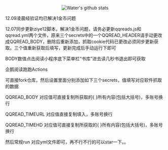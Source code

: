 <p align="center"><img alt="Water's github stats" src="https://github-readme-stats.vercel.app/api?username=Water008&show_icons=true&hide_border=true" /></p>

12.09凌晨经验证均已解决1金币问题

12.07同步更新ziye12脚本，解决1金币问题，请务必更新qqreads.js和qqread.yml两个文件，原来三个secrets中的一个QQREAD_HEADER请手动更改成QQREAD_BODY，删除后重新添加，抓取cookie代码已更改必须同步更新获取。三个值重新获取后填写，更新完成后手动运行下即可

BODY数值点击阅读小程序底下菜单栏“书库”进去读几秒书退出即可获取

企鹅阅读跑跑Actions

可直接fork仓库，然后设置里面分别添加如下三个secrets，值填写对应软件抓取的数据

QQREAD_BODY       对应值可直接复制所获取的{  }所有内容(包括大括号)，多账号换行

QQREAD_TIMEURL    对应值直接复制填入，多账号换行

QQREAD_TIMEHD     对应值可直接复制所获取的{  }所有内容(包括大括号)，多账号换行

然后常规run 对应yml文件即可，再不行不行的可以star一下。。
